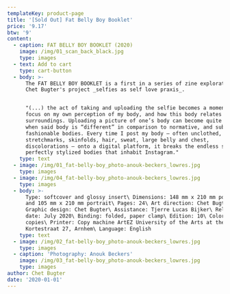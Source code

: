 ```yaml
---
templateKey: product-page
title: '[Sold Out] Fat Belly Boy Booklet'
price: '9.17'
btw: '9'
content:
  - caption: FAT BELLY BOY BOOKLET (2020)
    image: /img/01_scan_back_black.jpg
    type: images
  - text: Add to cart
    type: cart-button
  - body: >-
      The FAT BELLY BOY BOOKLET is a first in a series of zine explorations of
      Chet Bugter's project _selfies as self love praxis_. 


      "(...) the act of taking and uploading the selfie becomes a moment to
      focus on my own perception of my body, and how this body relates to its
      surroundings. Uploading a picture of one’s body can become quite radical
      when said body is “different” in comparison to normative, and subsequently
      fashionable bodies. Every time I post my body — often unclothed, with its
      stretchmarks, skinfolds, hair, sweat, large belly and chest,
      discolorations — onto a digital platform, it breaks the endless stream of
      perfectly stylized bodies that inhabit Instagram."
    type: text
  - image: /img/01_fat-belly-boy_photo-anouk-beckers_lowres.jpg
    type: images
  - image: /img/04_fat-belly-boy_photo-anouk-beckers_lowres.jpg
    type: images
  - body: >-
      Type: softcover and glossy insert\ Dimensions: 148 mm x 210 mm portrait
      and 105 mm x 210 mm portrait\ Pages: 24\ Art direction: Chet Bugter\
      Graphic design: Chet Bugter\ Assistance: Tjerre Lucas Bijker\ Release
      date: July 2020\ Binding: folded, paper clamp\ Edition: 10\ Color: Color
      copies\ Printer: Copy machine ArtEZ University of the Arts at the
      Kortestraat 27, Arnhem\ Language: English
    type: text
  - image: /img/02_fat-belly-boy_photo-anouk-beckers_lowres.jpg
    type: images
  - caption: 'Photography: Anouk Beckers'
    image: /img/03_fat-belly-boy_photo-anouk-beckers_lowres.jpg
    type: images
author: Chet Bugter
date: '2020-01-01'
---
```


